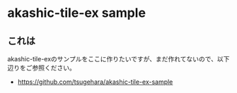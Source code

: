 # akashic-tile-ex sample

## これは

akashic-tile-exのサンプルをここに作りたいですが、まだ作れてないので、以下辺りをご参照ください。

- https://github.com/tsugehara/akashic-tile-ex-sample
